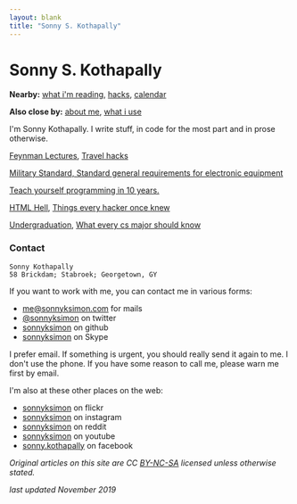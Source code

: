 ```yaml
---
layout: blank
title: "Sonny S. Kothapally"
---
```


# Sonny S. Kothapally

**Nearby:** [what i'm reading](/reading), [hacks](/hacks), [calendar](http://calendar.google.com/calendar/embed?src=sonnyksimon@gmail.com)

**Also close by:** [about me](/about), [what i use](/usesthis)

I'm Sonny Kothapally. I write stuff, in code for the most part and in prose otherwise.

[Feynman Lectures](http://www.feynmanlectures.caltech.edu/), [Travel hacks](http://matt.might.net/articles/travel-hacks/)

[Military Standard, Standard general requirements for electronic equipment](http://everyspec.com/MIL-STD/MIL-STD-0300-0499/MIL-STD-454N_9160/)

[Teach yourself programming in 10 years.](http://norvig.com/21-days.html)

[HTML Hell](http://catb.org/~esr/html-hell.html), [Things every hacker once knew](http://www.catb.org/~esr/faqs/things-every-hacker-once-knew/)

[Undergraduation](http://www.paulgraham.com/college.html), [What every cs major should know](http://matt.might.net/articles/what-cs-majors-should-know/)

### Contact

```
Sonny Kothapally
58 Brickdam; Stabroek; Georgetown, GY 
```

If you want to work with me, you can contact me in various forms:

* [me@sonnyksimon.com](mailto:me@sonnyksimon.com) for mails
* [@sonnyksimon](http://twitter.com/sonnyksimon) on twitter
* [sonnyksimon](http://github.com/sonnyksimon) on github
* [sonnyksimon](skype:sonnyksimon?chat) on Skype

I prefer email. If something is urgent, you should really send it again to me. I don't use the phone. If you have some reason to call me, please warn me first by email. 

I'm also at these other places on the web:

* [sonnyksimon](http://flickr.com/sonnyksimon) on flickr
* [sonnyksimon](http://instagram.com/sonnyksimon) on instagram
* [sonnyksimon](http://reddit.com/u/sonnyksimon) on reddit
* [sonnyksimon](http://youtube.com/sonnyksimon) on youtube
* [sonny.kothapally](http://facebook.com/sonny.kothapally) on facebook

*Original articles on this site are CC [BY-NC-SA](http://creativecommons.org/licenses/by-nc-sa/4.0/legalcode) licensed unless otherwise stated.*

*last updated November 2019*
